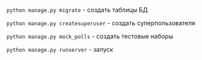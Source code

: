 `python manage.py migrate` - создать таблицы БД
 
`python manage.py createsuperuser` - создать суперпользователя 

`python manage.py mock_polls` - создать тестовые наборы

`python manage.py runserver` - запуск